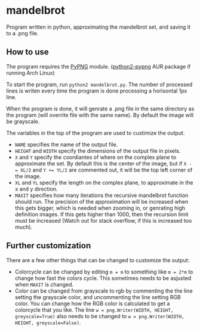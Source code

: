 # mandelbrot
Program written in python, approximating the mandelbrot set, and saving it to a .png file. 

## How to use
The program requires the [PyPNG](https://github.com/drj11/pypng) module. ([python2-pypng](https://aur.archlinux.org/packages/python2-pypng/) AUR package if running Arch Linux)

To start the program, run `python2 mandelbrot.py`. The number of processed lines is writen every time the program is done processing a horisontal 1px line.

When the program is done, it will genrate a .png file in the same directory as the program (will overrite file with the same name). By default the image will be grayscale.

The variables in the top of the program are used to custimize the output.
 * `NAME` specifies the name of the output file.
 * `HEIGHT` and `WIDTH` specify the dimensions of the output file in pixels.
 * `X` and `Y` specify the coordiantes of where on the complex plane to approximate the set. By default this is the center of the image, but if `X -= XL/2` and `Y += YL/2` are commented out, it will be the top left corner of the image.
 * `XL` and `YL` specify the length on the complex plane, to approximate in the x and y direction.
 * `MAXIT` specifies how many iterations the recursive mandelbrot function should run. The precision of the approximation will be increased when this gets bigger, which is needed when zooming in, or genrating high definition images. If this gets higher than 1000, then the recursion limit must be increased (Watch out for stack overflow, if this is increased too much).
 
## Further customization
There are a few other things that can be changed to customize the output:
 * Colorcycle can be changed by editing `m = m` to something like `m = 2*m` to change how fast the colors cycle. This sometimes needs to be asjusted when `MAXIT` is changed.
 * Color can be changed from grayscale to rgb by commenting the the line setting the grayscale color, and uncommenting the line setting RGB color. You can change how the RGB color is calculated to get a colorcycle that you like. The line `w = png.Writer(WIDTH, HEIGHT, greyscale=True)` also needs to be changed to `w = png.Writer(WIDTH, HEIGHT, greyscale=False)`.
